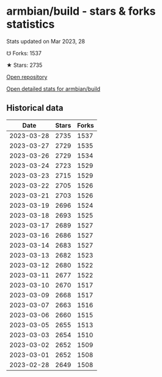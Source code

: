 # armbian/build - stars & forks statistics

Stats updated on Mar 2023, 28

☋ Forks: 1537

★ Stars: 2735

[Open repository](https://github.com/armbian/build)

[Open detailed stats for armbian/build](https://reviewgithub.com/rep/armbian/build)

## Historical data
| Date | Stars | Forks |
|------|-------|-------|
| 2023-03-28 | 2735 | 1537 | 
| 2023-03-27 | 2729 | 1535 | 
| 2023-03-26 | 2729 | 1534 | 
| 2023-03-24 | 2723 | 1529 | 
| 2023-03-23 | 2715 | 1529 | 
| 2023-03-22 | 2705 | 1526 | 
| 2023-03-21 | 2703 | 1526 | 
| 2023-03-19 | 2696 | 1524 | 
| 2023-03-18 | 2693 | 1525 | 
| 2023-03-17 | 2689 | 1527 | 
| 2023-03-16 | 2686 | 1527 | 
| 2023-03-14 | 2683 | 1527 | 
| 2023-03-13 | 2682 | 1523 | 
| 2023-03-12 | 2680 | 1522 | 
| 2023-03-11 | 2677 | 1522 | 
| 2023-03-10 | 2670 | 1517 | 
| 2023-03-09 | 2668 | 1517 | 
| 2023-03-07 | 2663 | 1516 | 
| 2023-03-06 | 2660 | 1515 | 
| 2023-03-05 | 2655 | 1513 | 
| 2023-03-03 | 2654 | 1510 | 
| 2023-03-02 | 2652 | 1509 | 
| 2023-03-01 | 2652 | 1508 | 
| 2023-02-28 | 2649 | 1508 | 

